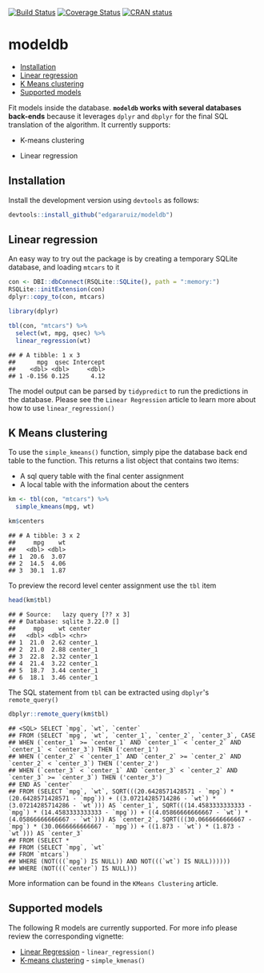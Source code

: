 [![Build Status](https://travis-ci.org/edgararuiz/modeldb.svg?branch=master)](https://travis-ci.org/edgararuiz/modeldb) [![Coverage Status](https://img.shields.io/codecov/c/github/edgararuiz/modeldb/master.svg)](https://codecov.io/github/edgararuiz/modeldb?branch=master)
[![CRAN status](https://www.r-pkg.org/badges/version/modeldb)](https://cran.r-project.org/package=modeldb)


modeldb
================

-   [Installation](#installation)
-   [Linear regression](#linear-regression)
-   [K Means clustering](#k-means-clustering)
-   [Supported models](#supported-models)

Fit models inside the database. **`modeldb` works with several databases back-ends** because it leverages `dplyr` and `dbplyr` for the final SQL translation of the algorithm. It currently supports:

-   K-means clustering

-   Linear regression

Installation
------------

Install the development version using `devtools` as follows:

``` r
devtools::install_github("edgararuiz/modeldb")
```

Linear regression
-----------------

An easy way to try out the package is by creating a temporary SQLite database, and loading `mtcars` to it

``` r
con <- DBI::dbConnect(RSQLite::SQLite(), path = ":memory:")
RSQLite::initExtension(con)
dplyr::copy_to(con, mtcars)
```

``` r
library(dplyr)

tbl(con, "mtcars") %>%
  select(wt, mpg, qsec) %>%
  linear_regression(wt)
```

    ## # A tibble: 1 x 3
    ##      mpg  qsec Intercept
    ##    <dbl> <dbl>     <dbl>
    ## 1 -0.156 0.125      4.12

The model output can be parsed by `tidypredict` to run the predictions in the database. Please see the `Linear Regression` article to learn more about how to use `linear_regression()`

K Means clustering
------------------

To use the `simple_kmeans()` function, simply pipe the database back end table to the function. This returns a list object that contains two items:

-   A sql query table with the final center assignment
-   A local table with the information about the centers

``` r
km <- tbl(con, "mtcars") %>%
  simple_kmeans(mpg, wt)

km$centers
```

    ## # A tibble: 3 x 2
    ##     mpg    wt
    ##   <dbl> <dbl>
    ## 1  20.6  3.07
    ## 2  14.5  4.06
    ## 3  30.1  1.87

To preview the record level center assignment use the `tbl` item

``` r
head(km$tbl)
```

    ## # Source:   lazy query [?? x 3]
    ## # Database: sqlite 3.22.0 []
    ##     mpg    wt center  
    ##   <dbl> <dbl> <chr>   
    ## 1  21.0  2.62 center_1
    ## 2  21.0  2.88 center_1
    ## 3  22.8  2.32 center_1
    ## 4  21.4  3.22 center_1
    ## 5  18.7  3.44 center_1
    ## 6  18.1  3.46 center_1

The SQL statement from `tbl` can be extracted using `dbplyr`'s `remote_query()`

``` r
dbplyr::remote_query(km$tbl)
```

    ## <SQL> SELECT `mpg`, `wt`, `center`
    ## FROM (SELECT `mpg`, `wt`, `center_1`, `center_2`, `center_3`, CASE
    ## WHEN (`center_1` >= `center_1` AND `center_1` < `center_2` AND `center_1` < `center_3`) THEN ('center_1')
    ## WHEN (`center_2` < `center_1` AND `center_2` >= `center_2` AND `center_2` < `center_3`) THEN ('center_2')
    ## WHEN (`center_3` < `center_1` AND `center_3` < `center_2` AND `center_3` >= `center_3`) THEN ('center_3')
    ## END AS `center`
    ## FROM (SELECT `mpg`, `wt`, SQRT(((20.6428571428571 - `mpg`) * (20.6428571428571 - `mpg`)) + ((3.07214285714286 - `wt`) * (3.07214285714286 - `wt`))) AS `center_1`, SQRT(((14.4583333333333 - `mpg`) * (14.4583333333333 - `mpg`)) + ((4.05866666666667 - `wt`) * (4.05866666666667 - `wt`))) AS `center_2`, SQRT(((30.0666666666667 - `mpg`) * (30.0666666666667 - `mpg`)) + ((1.873 - `wt`) * (1.873 - `wt`))) AS `center_3`
    ## FROM (SELECT *
    ## FROM (SELECT `mpg`, `wt`
    ## FROM `mtcars`)
    ## WHERE (NOT(((`mpg`) IS NULL)) AND NOT(((`wt`) IS NULL))))))
    ## WHERE (NOT(((`center`) IS NULL)))

More information can be found in the `KMeans Clustering` article.

Supported models
----------------

The following R models are currently supported. For more info please review the corresponding vignette:

-   [Linear Regression](http://modeldb.netlify.com/articles/linear_regression/) - `linear_regression()`
-   [K-means clustering](http://modeldb.netlify.com/articles/kmeans/) - `simple_kmenas()`
